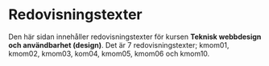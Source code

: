 ---
---
Redovisningstexter
=========================

Den här sidan innehåller redovisningstexter för kursen **Teknisk webbdesign och användbarhet (design)**. Det är 7 redovisningstexter; kmom01, kmom02, kmom03, kom04, kmom05, kmom06 och kmom10.
